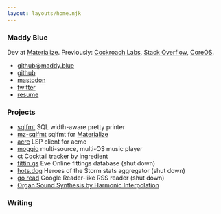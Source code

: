 ```yaml
---
layout: layouts/home.njk
---
```


### Maddy Blue

Dev at [Materialize](https://materialize.com/).
Previously:
[Cockroach Labs](https://www.cockroachlabs.com/),
[Stack Overflow](https://stackoverflow.com/),
[CoreOS](https://coreos.com/).

* [github@maddy.blue](mailto:github@maddy.blue)
* [github](https://github.com/maddyblue/)
* <a rel="me" href="https://hachyderm.io/@maddyblue">mastodon</a>
* [twitter](https://twitter.com/maddyblue)
* [resume](/public/resume.pdf)

### Projects

* [sqlfmt](https://sqlfum.pt/) SQL width-aware pretty printer
* [mz-sqlfmt](https://mz.sqlfum.pt/) sqlfmt for [Materialize](https://materialize.com/)
* [acre](https://github.com/maddyblue/acre) LSP client for acme
* [moggio](https://github.com/maddyblue/moggio) multi-source, multi-OS music player
* [ct](https://github.com/maddyblue/ct) Cocktail tracker by ingredient
* [fittin.gs](https://github.com/maddyblue/fittin.gs) Eve Online fittings database (shut down)
* [hots.dog](https://github.com/maddyblue/hots.dog/) Heroes of the Storm stats aggregator (shut down)
* [go read](https://github.com/maddyblue/goread) Google Reader-like RSS reader (shut down)
* [Organ Sound Synthesis by Harmonic Interpolation](https://cdn.glitch.global/08c0c16c-42ba-47bd-aa4b-fdab79602d49/schalmei.pdf?v=1669681819803)

### Writing
